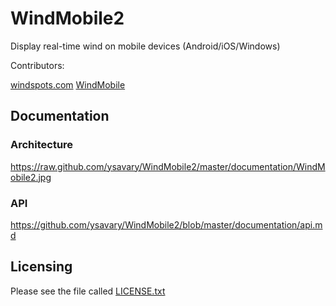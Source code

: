 WindMobile2
===========

Display real-time wind on mobile devices (Android/iOS/Windows)

Contributors:

[windspots.com](http://windspots.com)
[WindMobile](https://plus.google.com/106062358009863154075)

Documentation
-------------

### Architecture

https://raw.github.com/ysavary/WindMobile2/master/documentation/WindMobile2.jpg

### API

https://github.com/ysavary/WindMobile2/blob/master/documentation/api.md

Licensing
---------

Please see the file called [LICENSE.txt](https://github.com/ysavary/WindMobile2/blob/master/LICENSE.txt)
